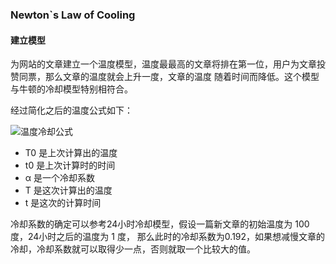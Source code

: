 ### Newton`s Law of Cooling

#### 建立模型
为网站的文章建立一个温度模型，温度最最高的文章将排在第一位，用户为文章投赞同票，那么文章的温度就会上升一度，文章的温度
随着时间而降低。这个模型与牛顿的冷却模型特别相符合。

经过简化之后的温度公式如下：

<img src="http://www.forkosh.com/mathtex.cgi?T%3DT_%7B0%7De%5E%7B-%5Calpha(t-t_%7B0%7D)%7D" alt="温度冷却公式">


+ T0 是上次计算出的温度
+ t0 是上次计算时的时间
+ α 是一个冷却系数
+ T 是这次计算出的温度
+ t 是这次的计算时间


冷却系数的确定可以参考24小时冷却模型，假设一篇新文章的初始温度为 100 度，24小时之后的温度为 1 度， 那么此时的冷却系数为0.192，如果想减慢文章的冷却，冷却系数就可以取得少一点，否则就取一个比较大的值。
